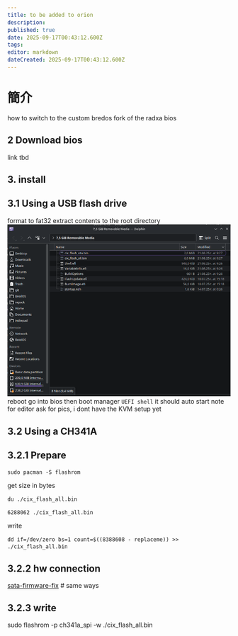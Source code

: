```yaml
---
title: to be added to orion
description:
published: true
date: 2025-09-17T00:43:12.600Z
tags:
editor: markdown
dateCreated: 2025-09-17T00:43:12.600Z
---
```


# 簡介

how to switch to the custom bredos fork of the radxa bios

## 2 Download bios

link tbd

## 3. install

## 3.1 Using a USB flash drive

format to fat32
extract contents to the root directory
![flashdrive-listing.png](/orion/flashdrive-listing.png)
reboot go into bios then boot manager `UEFI shell` it should auto start
note for editor ask for pics, i dont have the KVM setup yet

## 3.2 Using a CH341A

## 3.2.1 Prepare

```
sudo pacman -S flashrom
```

get size in bytes

```
du ./cix_flash_all.bin
```

```
6288062 ./cix_flash_all.bin
```

write

```
dd if=/dev/zero bs=1 count=$((8388608 - replaceme)) >> ./cix_flash_all.bin
```

## 3.2.2 hw connection

[sata-firmware-fix](/en/itx-3588j/sata-firmware-fix) # same ways

## 3.2.3 write

sudo flashrom -p ch341a_spi -w ./cix_flash_all.bin

